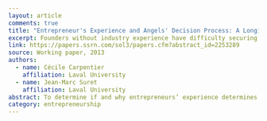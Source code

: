 ```yaml
---
layout: article
comments: true
title: "Entrepreneur's Experience and Angels' Decision Process: A Longitudinal Analysis"
excerpt: Founders without industry experience have difficulty securing angel investment; however, their pitches are not rejected because of the weakness of the team per se.
link: https://papers.ssrn.com/sol3/papers.cfm?abstract_id=2253289
source: Working paper, 2013
authors:
  - name: Cécile Carpentier
    affiliation: Laval University
  - name: Jean-Marc Suret
    affiliation: Laval University
abstract: To determine if and why entrepreneurs’ experience determines their propensity to be financed by angels, we conduct the first longitudinal analysis of the decision process of a business angel network. We code the rejection reasons recorded by the network in each file to estimate the preparedness and outcome of 636 applications. We score the entrepreneurs’ experience from their résumés. Non industry-experienced promoters have no chance of obtaining financing because of the weakness of their proposal, but are not rejected due to team weakness. We evidence several differences with the commonly accepted description of the selection process.
category: entrepreneurship
---
```

